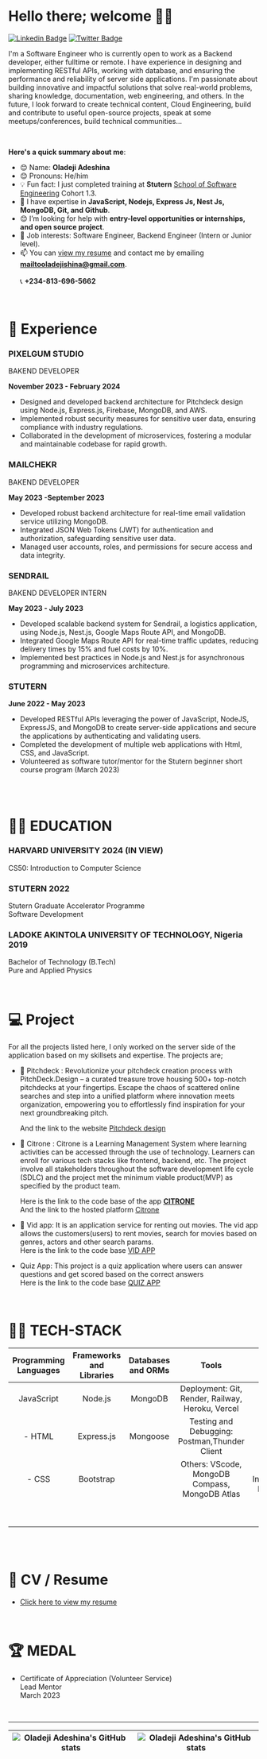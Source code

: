# Hello there; welcome 👋🏾

[![Linkedin Badge](https://img.shields.io/badge/-oladejiadeshina-blue?style=for-the-badge&logo=Linkedin&logoColor=white&link=https://www.linkedin.com/in/adeshina-oladeji-249a14167/)](https://www.linkedin.com/in/adeshina-oladeji-249a14167/) [![Twitter Badge](https://img.shields.io/badge/-oladejiadeshina-1ca0f1?style=for-the-badge&logo=twitter&logoColor=white&link=https://twitter.com/dev_virtuoso)](https://twitter.com/dev_virtuoso)

I'm a Software Engineer who is currently open to work as a Backend developer, either fulltime or remote. I have experience in designing and implementing RESTful APIs, working with database, and ensuring the performance and reliability of server side applications. I'm passionate about building innovative and impactful solutions that solve real-world problems, sharing knowledge, documentation, web engineering, and others. In the future, I look forward to create technical content, Cloud Engineering, build and contribute to useful open-source projects, speak at some meetups/conferences, build technical communities...

<br> 
  
**Here's a quick summary about me**:

- 😊 Name: __Oladeji Adeshina__
- 😊 Pronouns: He/him
- 💡 Fun fact: I just completed training at **Stutern** [School of Software Engineering](https://stutern.com) Cohort 1.3.
- 🌱 I have expertise in __JavaScript, Nodejs, Express Js, Nest Js, MongoDB, Git, and Github__.
- 😊 I’m looking for help with __entry-level opportunities or internships, and open source project__.
- 💼 Job interests: Software Engineer, Backend Engineer (Intern or Junior level).
- 📫 You can [view my resume](https://drive.google.com/file/d/1rJommR4nXgu1APWHxrTvjmQ58ccSDfIu/view?usp=sharing) and contact me by emailing **mailtooladejishina@gmail.com**.  
<br> 📞 **+234-813-696-5662**
  
<br>
  
# 🌱 Experience

### PIXELGUM STUDIO

BAKEND DEVELOPER

__November 2023 - February 2024__ 

* Designed and developed backend architecture for Pitchdeck design using Node.js, Express.js, Firebase, MongoDB, and AWS.
* Implemented robust security measures for sensitive user data, ensuring compliance with industry regulations.
* Collaborated in the development of microservices, fostering a modular and maintainable codebase for rapid growth.


### MAILCHEKR

BAKEND DEVELOPER

__May 2023 -September 2023__

* Developed robust backend architecture for real-time email validation service utilizing MongoDB.
* Integrated JSON Web Tokens (JWT) for authentication and authorization, safeguarding sensitive user data.
* Managed user accounts, roles, and permissions for secure access and data integrity.


### SENDRAIL

BAKEND DEVELOPER INTERN

__May 2023 - July 2023__ 

* Developed scalable backend system for Sendrail, a logistics application, using Node.js, Nest.js, Google Maps Route API, and MongoDB.
* Integrated Google Maps Route API for real-time traffic updates, reducing delivery times by 15% and fuel costs by 10%.
* Implemented best practices in Node.js and Nest.js for asynchronous programming and microservices architecture.
  

### STUTERN  
  
__June 2022 - May 2023__  
  
* Developed RESTful APIs leveraging the power of JavaScript, NodeJS, ExpressJS, and MongoDB to create server-side applications and secure the applications by authenticating and validating users.
* Completed the development of multiple web applications with Html, CSS, and JavaScript.
* Volunteered as software tutor/mentor for the Stutern beginner short course program (March 2023)


<br>  

<br>     
     
# 👨‍🎓 EDUCATION

### HARVARD UNIVERSITY 2024 (IN VIEW)
[^1]:

  CS50: Introduction to Computer Science
  
[^2]:

### STUTERN 2022
[^1]:

  Stutern Graduate Accelerator Programme  
  Software Development
  
[^2]:  

### LADOKE AKINTOLA UNIVERSITY OF TECHNOLOGY, Nigeria 2019
[^1]:

  Bachelor of Technology (B.Tech)  
  Pure and Applied Physics

[^2]:

<br>

# :computer: Project
For all the projects listed here, I only worked on the server side of the application based on my skillsets and expertise. The projects are;
- 🏫 Pitchdeck : Revolutionize your pitchdeck creation process with PitchDeck.Design – a curated treasure trove housing 500+ top-notch pitchdecks at your fingertips. Escape the chaos of scattered online searches and step into a unified platform where innovation meets organization, empowering you to effortlessly find inspiration for your next groundbreaking pitch.

  And the link to the website [Pitchdeck design](https://pitchdeck.design/)
  
- 🏫 Citrone : Citrone is a Learning Management System where learning activities can be accessed through the use of technology. Learners can enroll for various tech stacks like frontend, backend, etc. The project involve all stakeholders throughout the software development life cycle (SDLC) and the project met the minimum viable product(MVP) as specified by the product team.

  Here is the link to the code base of the app **[CITRONE](https://github.com/Adeshina3002/Citrone-Re-design)**  
  And the link to the hosted platform [Citrone](url)

- 🎥 Vid app: It is an application service for renting out movies. The vid app allows the customers(users) to rent movies, search for movies based on genres, actors and other search params.   
Here is the link to the code base [VID APP](https://github.com/Adeshina3002/VID_APP)  

-  Quiz App: This project is a quiz application where users can answer questions and get scored based on the correct answers      
Here is the link to the code base [QUIZ APP](https://github.com/Adeshina3002/Game-API)

<br>
  
# 👩‍💻 TECH-STACK

| Programming Languages |  Frameworks and Libraries | Databases and ORMs | Tools | Methodologies |
| :---:        | :---: | :---: |    :---:      | :---: |
| JavaScript   | Node.js | MongoDB |Deployment: Git, Render, Railway, Heroku, Vercel    | Agile software development    |
| - HTML    |  Express.js | Mongoose | Testing and Debugging: Postman,Thunder Client    | Test-driven development (TDD)      |
| - CSS    | Bootstrap |   | Others:  VScode, MongoDB Compass, MongoDB Atlas    | Continuous Integration/Continuous Deployment (CI/CD)      |
|   | |  |   | RESTful APIs   |
|     | |  |   | Microservices   | 
  
<br>
<br> 

# 📄 CV / Resume 
  - [Click here to view my resume](https://docs.google.com/document/d/1lw_CbdhCZuYoWUhCnp6eU9QkeqAZWEBV_GIazcfeK6g/edit?usp=sharing)
  
<br> 

# :trophy: MEDAL 

* Certificate of Appreciation (Volunteer Service)   
  Lead Mentor   
  March 2023
    
  <br>
    
 --- 
| <img align="center" src="https://github-readme-stats.vercel.app/api?username=adeshina3002&show_icons=true&include_all_commits=true&hide_border=true" alt="Oladeji Adeshina's GitHub stats" /> | <img align="center" src="https://github-readme-stats.vercel.app/api/top-langs/?username=adeshina3002&langs_count=8&layout=compact&hide_border=true" alt="Oladeji Adeshina's GitHub stats" /> |
| ------------- | ------------- |
